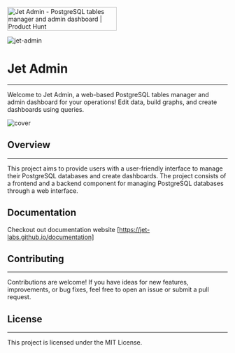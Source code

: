 <a href="https://www.producthunt.com/posts/jet-admin-3?embed=true&utm_source=badge-featured&utm_medium=badge&utm_souce=badge-jet&#0045;admin&#0045;3" target="_blank"><img src="https://api.producthunt.com/widgets/embed-image/v1/featured.svg?post_id=474841&theme=light" alt="Jet&#0032;Admin - PostgreSQL&#0032;tables&#0032;manager&#0032;and&#0032;admin&#0032;dashboard | Product Hunt" style="width: 250px; height: 54px;" width="250" height="54" /></a>

![jet-admin](https://github.com/user-attachments/assets/48cb286e-05ee-4d28-a9c5-90c58693eeab)

# **Jet Admin** 

----------
Welcome to Jet Admin, a web-based PostgreSQL tables manager and admin dashboard for your operations! Edit data, build graphs, and create dashboards using queries.

![cover](https://github.com/user-attachments/assets/c6b822d6-90a7-4ac2-8294-8766e684c055)

## **Overview**
-----------
This project aims to provide users with a user-friendly interface to manage their PostgreSQL databases and create dashboards. The project consists of a frontend and a backend component for managing PostgreSQL databases through a web interface.



## **Documentation**
Checkout out documentation website [https://jet-labs.github.io/documentation]

## **Contributing**
------------

Contributions are welcome! If you have ideas for new features, improvements, or bug fixes, feel free to open an issue or submit a pull request.

## **License**
-------

This project is licensed under the MIT License.
